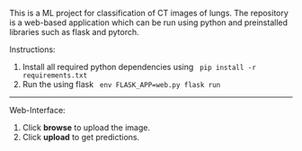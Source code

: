 This is a ML project for classification of CT images of lungs. The repository is a web-based application which can be run using python and preinstalled libraries such as flask and pytorch.

Instructions:
1. Install all required python dependencies using <code> pip install -r requirements.txt </code>
2. Run the using flask <code> env FLASK_APP=web.py flask run </code>

___
Web-Interface:
1. Click **browse** to upload the image.
2. Click **upload** to get predictions.
